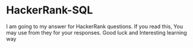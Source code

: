 # HackerRank-SQL

I am going to my answer for HackerRank questions. If you read this, You may use from they for your responses. Good luck and Interesting learning way
